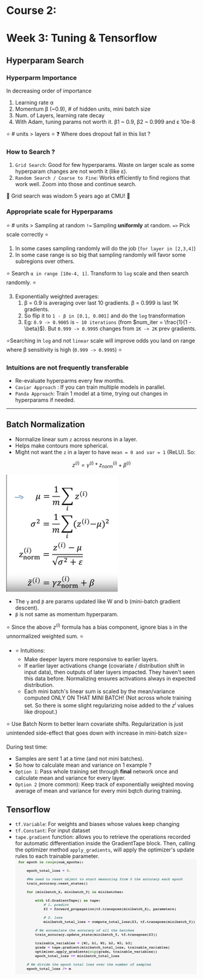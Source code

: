 # Course 2: 

# Week 3: Tuning & Tensorflow
## Hyperparam Search
### Hyperparm Importance
In decreasing order of importance
1. Learning rate α 
2. Momentum β (~0.9), # of hidden units, mini batch size
3. Num. of Layers, learning rate decay
4. With Adam, tuning params not worth it. β1 ~ 0.9, β2 ~ 0.999 and ε 10e-8 

:star: # units > layers :star:
:question: Where does dropout fall in this list ?

### How to Search ?
1. `Grid Search`: Good for few hyperparams. Waste on larger scale as some hyperparam changes are not worth it (like ε).
2. `Random Search / Coarse to Fine`: Works efficiently to find regions that work well. Zoom into those and continue search.  

:thought_balloon: Grid search was wisdom 5 years ago at CMU! :thought_balloon:

### Appropriate scale for Hyperparams
:star: # units > Sampling at random `!=` Sampling **uniformly** at random. `=>` Pick scale correctly :star:
1. In some cases sampling randomly will do the job (`for layer in [2,3,4]`)
2. In some case range is so big that sampling randomly will favor some subregions over others.

:star: Search `α in range [10e-4, 1]`. Transform to `log` scale and then search randomly. :star:

3. Exponentially weighted averages:
   1. β = 0.9 is averaging over last 10 gradients. β = 0.999 is last 1K gradients. 
   2. So flip it to `1 - β in [0.1, 0.001]` and do the `log` transformation
   3. Eg: `0.9 -> 0.9005` is `~ 10 iterations` (from $num_iter = \frac{1}{1 - \beta}$). But `0.999 -> 0.9995` changes from `1K -> 2K` prev gradients.

:star:Searching in `log` and not `linear` scale will improve odds you land on range where β sensitivity is high (`0.999 -> 0.9995`)  :star:

### Intuitions are not frequently transferable
- Re-evaluate hyperparms every few months. 
- `Caviar Approach` : If you can train multiple models in parallel. 
- `Panda Approach`: Train 1 model at a time, trying out changes in hyperparams if needed. 
-----------------
## Batch Normalization
- Normalize linear sum `z` across neurons in a layer. 
- Helps make contours more spherical. 
- Might not want the `z` in a layer to have `mean = 0 and var = 1` (ReLU). So:
```math
z^{(i)} = γ^{(i)} * z^{(i)}_{norm} + β^{(i)} 
```
![alt text](images/batch_norm_eq.png)
- The `γ` and `β` are params updated like W and b (mini-batch gradient descent). 
- `β` is not same as momentum hyperparam. 

:star: Since the above $z^{(i)}$ formula has a bias component, ignore bias `b` in the unnormalized weighted sum. :star:

- :star: Intuitions:
  - Make deeper layers more responsive to earlier layers.
  - If earlier layer activations change (covariate / distribution shift in input data), then outputs of later 
  layers impacted. They haven't seen this data before. Normalizing ensures activations always in expected distribution. 
  - Each mini batch's linear sum is scaled by the mean/variance computed ONLY ON THAT MINI BATCH! (Not across whole
  training set. So there is some slight regularizing noise added to the $z^{i}$ values like dropout.) 

:star: Use Batch Norm to better learn covariate shifts. Regularization is just unintended side-effect that goes down
with increase in mini-batch size:star:

During test time:
- Samples are sent 1 at a time (and not mini batches).
- So how to calculate mean and variance on 1 example ?
- `Option 1`: Pass whole training set through **final** network once and calculate mean and variance for every layer.
- `Option 2` (more common): Keep track of exponentially weighted moving average of mean and variance for every mini bqtch during training.

## Tensorflow
- `tf.Variable`: For weights and biases whose values keep changing
- `tf.Constant`: For input dataset
- `tape.gradient` function: allows you to retrieve the operations recorded for automatic differentiation inside the 
GradientTape block. Then, calling the optimizer method `apply_gradients`, will apply the optimizer's update rules to 
each trainable parameter.
![alt text](images/tape.png)